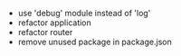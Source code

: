 - use 'debug' module instead of 'log'
- refactor application
- refactor router
- remove unused package in package.json
